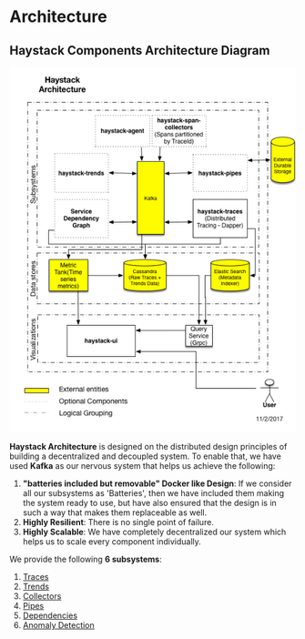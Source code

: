 # Architecture

## Haystack Components Architecture Diagram
<img src="./images/Haystack_Components.png"/>

**Haystack Architecture** is designed on the distributed design principles of building a decentralized and decoupled system.
To enable that, we have used **Kafka** as our nervous system that helps us achieve the following:

1. **"batteries included but removable" Docker like Design**: If we consider all our subsystems as 'Batteries', then we have included them making the system ready to use, but have also ensured that the design is in such a way that makes them replaceable as well. 
1. **Highly Resilient**: There is no single point of failure. 
3. **Highly Scalable**: We have completely decentralized our system which helps us to scale every component individually. 

We provide the following **6 subsystems**:

1. [Traces](https://expediadotcom.github.io/haystack/subsystems/traces.html)
2. [Trends](https://expediadotcom.github.io/haystack/subsystems/trends.html)
3. [Collectors](https://expediadotcom.github.io/haystack/subsystems/collectors.html)
4. [Pipes](https://expediadotcom.github.io/haystack/subsystems/pipes.html)
5. [Dependencies](https://expediadotcom.github.io/haystack/subsystems/dependencies.html)
6. [Anomaly Detection](https://expediadotcom.github.io/haystack/subsystems/anomaly_detection.html)

